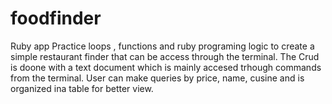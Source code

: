 # foodfinder
Ruby app
Practice loops , functions and ruby programing logic to create a simple restaurant finder that can be access through the terminal.
The Crud is doone with a text document which is mainly accesed trhough commands from the terminal. 
User can make queries by price, name, cusine and is organized ina table for better view.
